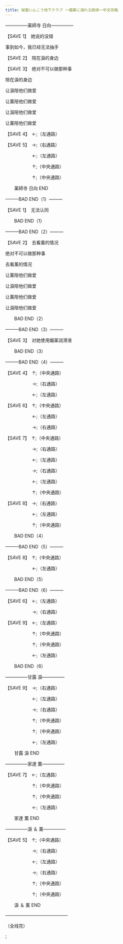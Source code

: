```yaml
---
title: 秘蜜いんこう地下クラブ ～媚薬に溺れる肢体～中文攻略
---
```


                

&mdash;&mdash;&mdash;&mdash;&mdash;薬師寺 日向&mdash;&mdash;&mdash;&mdash;&mdash;



【SAVE 1】　她说的没错



事到如今，我已经无法抽手



【SAVE 2】　陪在淚的身边



【SAVE 3】　绝对不可以做那种事



陪在淚的身边

让淚陪他们做爱

让薰陪他们做爱

让淚陪他们做爱

让薰陪他们做爱



【SAVE 4】　←;（左通路）



【SAVE 5】　→;（右通路）

　　　　　　←;（左通路）

　　　　　　↑;（中央通路）

　　　　　　↑;（中央通路）



　　薬師寺 日向 END



&mdash;&mdash;&mdash;BAD END（1）&mdash;&mdash;&mdash;

【SAVE 1】　无法认同



　　BAD END（1）



&mdash;&mdash;&mdash;BAD END（2）&mdash;&mdash;&mdash;

【SAVE 2】　去看薰的情况

绝对不可以做那种事

去看薰的情况

让薰陪他们做爱

让淚陪他们做爱

让薰陪他们做爱

让淚陪他们做爱



　　BAD END（2）



&mdash;&mdash;&mdash;BAD END（3）&mdash;&mdash;&mdash;

【SAVE 3】　对她使用媚薬润滑液



　　BAD END（3）



&mdash;&mdash;&mdash;BAD END（4）&mdash;&mdash;&mdash;

【SAVE 4】　↑;（中央通路）

　　　　　　→;（右通路）

　　　　　　←;（左通路）



【SAVE 6】　↑;（中央通路）

　　　　　　←;（左通路）

　　　　　　→;（右通路）



【SAVE 7】　↑;（中央通路）

　　　　　　→;（右通路）

　　　　　　←;（左通路）

　　　　　　→;（右通路）

　　　　　　←;（左通路）

　　　　　　↑;（中央通路）



【SAVE 8】　→;（右通路）

　　　　　　←;（左通路）

　　　　　　↑;（中央通路）



　　BAD END（4）



&mdash;&mdash;&mdash;BAD END（5）&mdash;&mdash;&mdash;

【SAVE 8】　↑;（中央通路）

　　　　　　←;（左通路）



　　BAD END（5）



&mdash;&mdash;&mdash;BAD END（6）&mdash;&mdash;&mdash;

【SAVE 6】　←;（左通路）

　　　　　　→;（右通路）



【SAVE 9】　←;（左通路）

　　　　　　↑;（中央通路）

　　　　　　↑;（中央通路）

　　　　　　←;（左通路）



　　BAD END（6）



&mdash;&mdash;&mdash;&mdash;&mdash;甘露 淚&mdash;&mdash;&mdash;&mdash;&mdash;

【SAVE 9】　→;（右通路）

　　　　　　←;（左通路）

　　　　　　→;（右通路）

　　　　　　↑;（中央通路）

　　　　　　↑;（中央通路）

　　　　　　←;（左通路）



　　甘露 淚 END



&mdash;&mdash;&mdash;&mdash;&mdash;家達 薫&mdash;&mdash;&mdash;&mdash;&mdash;

【SAVE 7】　←;（左通路）

　　　　　　↑;（中央通路）

　　　　　　↑;（中央通路）

　　　　　　←;（左通路）



　　家達 薫 END



&mdash;&mdash;&mdash;&mdash;&mdash;淚 ＆ 薰&mdash;&mdash;&mdash;&mdash;&mdash;

【SAVE 5】　↑;（中央通路）

　　　　　　→;（右通路）

　　　　　　←;（左通路）

　　　　　　→;（右通路）

　　　　　　↑;（中央通路）

　　　　　　↑;（中央通路）



　　淚 ＆ 薰 END

&mdash;&mdash;&mdash;&mdash;&mdash;&mdash;&mdash;&mdash;&mdash;&mdash;&mdash;&mdash;&mdash;&mdash;



（全线完）

 ;


              
